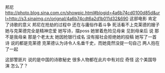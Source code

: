 邦尼
http://photo.blog.sina.com.cn/showpic.html#blogid=4a6b74cd0100d85d&url=http://s3.sinaimg.cn/orignal/4a6b74cdt6a2d1b011d32&690
这部电影
肯定了诗歌的意义
邦尼在抢劫的过程中
还在与庸俗作着斗争
死活看不上克莱德的嫂子
她与克莱德完全是精神恋爱
她写诗，摆poss
她冒着危险见母亲
见到母亲后 说 那不是我母亲  那是个老太太
她因抢银行成名
没有报社会拒绝她的投稿
她写了一首诗
说的都是克莱德
克莱德认为诗令人名垂千史，而她竟然没提一句自己
两人抱在了一起
 
这部警匪片
说的是中国的诗歌秘史
很多人物都在此片中有对应
奇怪
这个美国导演
怎么了？
 
 
 
 
 
 
 
 
 
